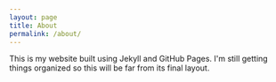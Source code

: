 ```yaml
---
layout: page
title: About
permalink: /about/
---
```


This is my website built using Jekyll and GitHub Pages. I'm still getting things organized so this will be far from its final layout.
